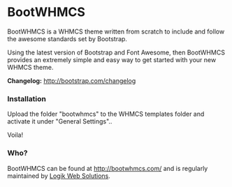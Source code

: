 BootWHMCS
=========

BootWHMCS is a WHMCS theme written from scratch to include and follow the awesome standards set by Bootstrap.

Using the latest version of Bootstrap and Font Awesome, then BootWHMCS provides an extremely simple and easy way to get started with your new WHMCS theme.

**Changelog:** http://bootstrap.com/changelog

### Installation
Upload the folder "bootwhmcs" to the WHMCS templates folder and activate it under "General Settings"..

Voila!


### Who?
BootWHMCS can be found at http://bootwhmcs.com/ and is regularly maintained by [Logik Web Solutions](http://logik.no/en/).
